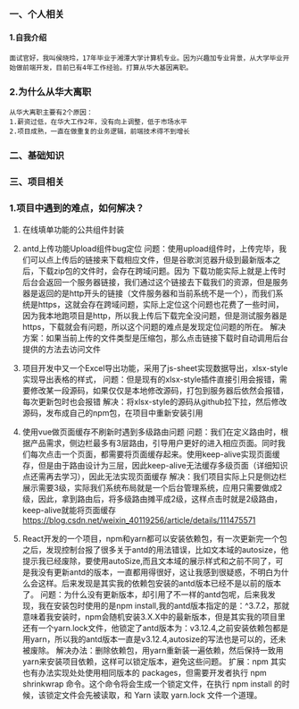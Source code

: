 ### 一、个人相关
#### 1.自我介绍
	面试官好，我叫侯晓玲，17年毕业于湘潭大学计算机专业。因为兴趣加专业背景，从大学毕业开始做前端开发，目前已有4年工作经验。打算从华大基因离职。

### 2.为什么从华大离职
	从华大离职主要有2个原因：
	1.薪资过低，在华大工作2年，没有向上调整，低于市场水平
	2.项目成熟，一直在做重复的业务逻辑，前端技术得不到增长

### 二、基础知识

### 三、项目相关
### 1.项目中遇到的难点，如何解决？
1. 在线填单功能的公共组件封装
2. antd上传功能Upload组件bug定位
		问题：使用upload组件时，上传完毕，我们可以点上传后的链接来下载相应文件，但是谷歌浏览器升级到最新版本之后，下载zip包的文件时，会存在跨域问题。因为
		下载功能实际上就是上传时后台会返回一个服务器链接，我们通过这个链接去下载我们的资源，但是服务器是返回的是http开头的链接（文件服务器和当前系统不是一个），而我们系统是https，这就会存在跨域问题，实际上定位这个问题也花费了一些时间，因为我本地跑项目是http，所以我上传后下载完全没问题，但是测试服务器是https，下载就会有问题，所以这个问题的难点是发现定位问题的所在。
		解决方案：如果当前上传的文件类型是压缩包，那么点击链接下载时自动调用后台提供的方法去访问文件
3. 项目开发中又一个Excel导出功能，采用了js-sheet实现数据导出，xlsx-style实现导出表格的样式，
	问题：但是现有的xlsx-style插件直接引用会报错，需要修改某一段源码，如果仅仅是本地修改源码，打包到服务器后依然会报错，每次更新包时也会报错
	解决：将xlsx-style的源码从github拉下拉，然后修改源码，发布成自己的npm包，在项目中重新安装引用
4. 使用vue做页面缓存不刷新时遇到多级路由问题
	问题：我们在定义路由时，根据产品需求，侧边栏最多有3层路由，引导用户更好的进入相应页面。同时我们每次点击一个页面，都需要将页面缓存起来。使用keep-alive实现页面缓存，但是由于路由设计为三层，因此keep-alive无法缓存多级页面（详细知识点还需再去学习），因此无法实现页面缓存
	解决：我们项目实际上只是侧边栏展示需要3级，实际我们系统布局就是一个后台管理系统，应用只需要做成2级，因此，拿到路由后，将多级路由摊平成2级，这样点击时就是2级路由，keep-alive就能将页面缓存
	https://blog.csdn.net/weixin_40119256/article/details/111475571

5. React开发的一个项目，npm和yarn都可以安装依赖包，有一次更新完一个包之后，发现控制台报了很多关于antd的用法错误，比如文本域的autosize，他提示我已经废除，要使用autoSize,而且文本域的展示样式和之前不同了，可是我没有更新antd的版本，一直都用得很好，这让我感到很疑惑，不明白为什么会这样。后来发现是其实我的依赖包安装的antd版本已经不是以前的版本了。
问题：为什么没有更新版本，却引用了不一样的antd包呢，后来我发现，我在安装包时使用的是npm install,我的antd版本指定的是：^3.7.2，那就意味着我安装时，npm会随机安装3.X.X中的最新版本，但是其实我的项目里还有一个yarn.lock文件，他锁定了antd版本为：v3.12.4,之前安装依赖包都是用yarn，所以我的antd版本一直是v3.12.4,autosize的写法也是可以的，还未被废除。
解决办法：删除依赖包，用yarn重新装一遍依赖，然后保持一致用yarn来安装项目依赖，这样可以锁定版本，避免这些问题。
扩展：npm 其实也有办法实现处处使用相同版本的 packages，但需要开发者执行 npm shrinkwrap 命令。这个命令将会生成一个锁定文件，在执行 npm install 的时候，该锁定文件会先被读取，和 Yarn 读取 yarn.lock 文件一个道理。	
